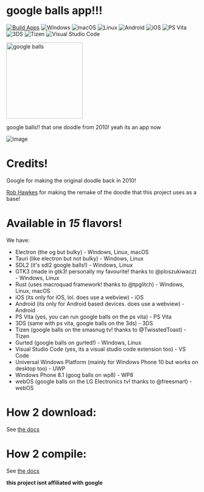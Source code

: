 # google balls app!!!
[![Build Apps](https://github.com/weeniemount/googleballs-app/actions/workflows/build.yml/badge.svg)](https://github.com/weeniemount/googleballs-app/actions/workflows/build.yml) ![Windows](images/badges/windows.svg) ![macOS](images/badges/macos.svg) ![Linux](images/badges/linux.svg) ![Android](images/badges/android.svg) ![iOS](images/badges/ios.svg) ![PS Vita](images/badges/psvita.svg) ![3DS](images/badges/3ds.svg) ![Tizen](images/badges/tizen.svg) ![Visual Studio Code](images/badges/vscode.svg)

<img src="images/balls.png" alt="google balls" width="200"/>

google balls!! that one doodle from 2010! yeah its an app now

<img alt="image" src="images/screenshot.png" />

# Credits!
Google for making the original doodle back in 2010!

[Rob Hawkes](https://github.com/robhawkes) for making the remake of the doodle that this project uses as a base!

# Available in *15* flavors!
We have:
- Electron (the og but bulky) - Windows, Linux, macOS
- Tauri (like electron but not bulky) - Windows, Linux
- SDL2 (it's sdl2 google balls!) - Windows, Linux
- GTK3 (made in gtk3! personally my favourite! thanks to @ploszukiwacz) - Windows, Linux
- Rust (uses macroquad framework! thanks to @tpglitch) - Windows, Linux, macOS
- iOS (its only for iOS, lol. does use a webview) - iOS
- Android (its only for Android based devices. does use a webview) - Android
- PS Vita (yes, you can run google balls on the ps vita) - PS Vita
- 3DS (same with ps vita, google balls on the 3ds) - 3DS
- Tizen (google balls on the smasnug tv! thanks to @TwisstedToast) - Tizen
- Gurted (google balls on gurted!) - Windows, Linux
- Visual Studio Code (yes, its a visual studio code extension too) - VS Code
- Universal Windows Platform (mainly for Windows Phone 10 but works on desktop too) - UWP
- Windows Phone 8.1 (goog balls on wp8) - WP8
- webOS (google balls on the LG Electronics tv! thanks to @freesmart) - webOS

# How 2 download:
See [the docs](docs/installing.md)

# How 2 compile:
See [the docs](docs/compiling.md)


**this project isnt affiliated with google**
